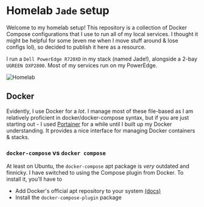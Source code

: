 # Homelab `Jade` setup

Welcome to my homelab setup! This repository is a collection of Docker Compose configurations that I use to run all of my local services. I thought it might be helpful for some (even me when I move stuff around & lose configs lol), so decided to publish it here as a resource.

I run a `Dell PowerEdge R720XD` in my stack (named Jade!), alongside a 2-bay `UGREEN DXP2800`. Most of my services run on my PowerEdge.

![Homelab](./jade.png)

## Docker

Evidently, I use Docker for a _lot_. I manage most of these file-based as I am relatively proficient in docker/docker-compose syntax, but if you are just starting out - I used [Portainer](https://portainer.io) for a while until I built up my Docker understanding. It provides a nice interface for managing Docker containers & stacks.

### `docker-compose` vs `docker compose`

At least on Ubuntu, the `docker-compose` apt package is _very_ outdated and finnicky. I have switched to using the Compose plugin from Docker. To install it, you'll have to

- Add Docker's official apt repository to your system [(docs)](https://docs.docker.com/compose/install/linux/#install-using-the-repository)
- Install the `docker-compose-plugin` package

